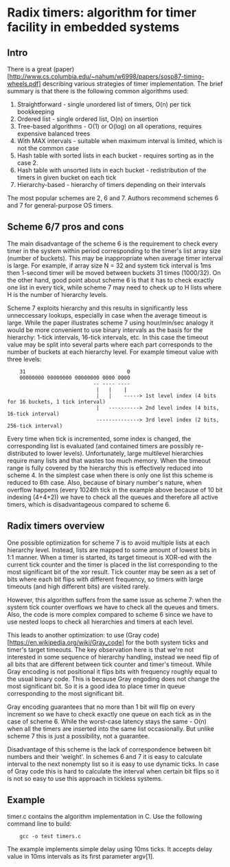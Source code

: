 Radix timers: algorithm for timer facility in embedded systems
==============================================================


Intro
-----

There is a great (paper)[http://www.cs.columbia.edu/~nahum/w6998/papers/sosp87-timing-wheels.pdf] describing various strategies of timer implementation. The brief summary is that there is the following common algorithms used:

1. Straightforward - single unordered list of timers, O(n) per tick bookkeeping
2. Ordered list - single ordered list, O(n) on insertion
3. Tree-based algorithms - O(1) or O(log) on all operations, requires expensive balanced trees
4. With MAX intervals - suitable when maximum interval is limited, which is not the common case
5. Hash table with sorted lists in each bucket - requires sorting as in the case 2.
6. Hash table with unsorted lists in each bucket - redistribution of the timers in given bucket on each tick
7. Hierarchy-based - hierarchy of timers depending on their intervals

The most popular schemes are 2, 6 and 7. Authors recommend schemes 6 and 7 for general-purpose OS timers.


Scheme 6/7 pros and cons
------------------------

The main disadvantage of the scheme 6 is the requirement to check every timer in the system within period corresponding to the timer's list array size (number of buckets). This may be inappropriate when average timer interval is large. For example, if array size N = 32 and system tick interval is 1ms then 1-second timer will be moved between buckets 31 times (1000/32). On the other hand, good point about scheme 6 is that it has to check exactly one list in every tick, while scheme 7 may need to  check up to H lists where H is the number of hierarchy levels.

Scheme 7 exploits hierarchy and this results in significantly less unneccessary lookups, especially in case when the average timeout is large. While the paper illustrates scheme 7 using hour/min/sec analogy it would be more convenient to use binary intervals as the basis for the hierarchy: 1-tick intervals, 16-tick intervals, etc. In this case the timeout value may be split into several parts where each part corresponds to the number of buckets at each hierarchy level.
For example timeout value with three levels:

        31                                 0
        00000000 00000000 00000000 0000 0000
                                -- ---- ----
                                 |   |    |
                                 |   |    -----> 1st level index (4 bits for 16 buckets, 1 tick interval)
                                 |   ----------> 2nd level index (4 bits, 16-tick interval)
                                 --------------> 3rd level index (2 bits, 256-tick interval)

Every time when tick is incremented, some index is changed, the corresponding list is evaluated (and contained timers are possibly re-distributed to lower levels). Unfortunately, large multilevel hierarchies require many lists and that wastes too much memory. When the timeout range is fully covered by the hierarchy this is effectively reduced into scheme 4. In the simplest case when there is only one list this scheme is reduced to 6th case. Also, because of binary number's nature, when overflow happens (every 1024th tick in the example above because of 10 bit indexing (4+4+2)) we have to check all the queues and therefore all active timers, which is disadvantageous compared to scheme 6.


Radix timers overview
---------------------

One possible optimization for scheme 7 is to avoid multiple lists at each hierarchy level. Instead, lists are mapped to some amount of lowest bits in 1:1 manner. When a timer is started, its target timeout is XOR-ed with the current tick counter and the timer is placed in the list corresponding to the most significant bit of the xor result. Tick counter may be seen as a set of bits where each bit flips with different frequency, so timers with large timeouts (and high different bits) are visited rarely.

However, this algorithm suffers from the same issue as scheme 7: when the system tick counter overflows we have to check all the queues and timers. Also, the code is more complex compared to scheme 6 since we have to use nested loops to check all hierarchies and timers at each level.

This leads to another optimization: to use (Gray code)[https://en.wikipedia.org/wiki/Gray_code] for the both system ticks and timer's target timeouts. The key observation here is that we're not interested in some sequence of hierarchy handling, instead we need flip of all bits that are different between tick counter and timer's timeout. While Gray encoding is not positional it flips bits with frequency roughly equal to the usual binary code. This is because Gray engoding does not change the most significant bit. So it is a good idea to place timer in queue corresponding to the most significant bit.

Gray encoding guarantees that no more than 1 bit will flip on every increment so we have to check exactly one queue on each tick as in the case of scheme 6. While the worst-case latency stays the same - O(n) when all the timers are inserted into the same list occasionally. But unlike scheme 7 this is just a possibility, not a guarantee.

Disadvantage of this scheme is the lack of correspondence between bit numbers and their 'weight'. In schemes 6 and 7 it is easy to calculate interval to the next nonempty list so it is easy to use dynamic ticks. In case of Gray code this is hard to calculate the interval when certain bit flips so it is not so easy to use this approach in tickless systems.


Example
-------

timer.c contains the algorithm implementation in C. Use the following command line to build:

        gcc -o test timers.c


The example implements simple delay using 10ms ticks. It accepts delay value in 10ms intervals as its first parameter argv[1].

